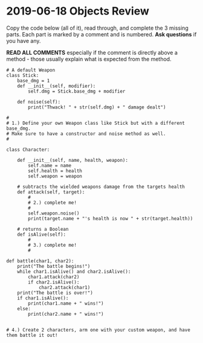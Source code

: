 # 2019-06-18 Objects Review

Copy the code below (all of it), read through, and complete the 3 missing parts. Each part is marked by a comment and is numbered.
**Ask questions** if you have any.

**READ ALL COMMENTS** especially if the comment is directly above a method - those usually explain what is expected from the method.

```
# A default Weapon
class Stick:
    base_dmg = 1
    def __init__(self, modifier):
        self.dmg = Stick.base_dmg + modifier
    
    def noise(self):
        print("Thwack! " + str(self.dmg) + " damage dealt")

#
# 1.) Define your own Weapon class like Stick but with a different base_dmg. 
# Make sure to have a constructor and noise method as well.
#

class Character:

    def __init__(self, name, health, weapon):
        self.name = name
        self.health = health
        self.weapon = weapon

    # subtracts the wielded weapons damage from the targets health
    def attack(self, target):
        #
        # 2.) complete me!
        # 
        self.weapon.noise()
        print(target.name + "'s health is now " + str(target.health))

    # returns a Boolean
    def isAlive(self):
        #
        # 3.) complete me!
        #

def battle(char1, char2):
    print("The battle begins!")
    while char1.isAlive() and char2.isAlive():
        char1.attack(char2)
        if char2.isAlive():
            char2.attack(char1)
    print("The battle is over!")
    if char1.isAlive():
        print(char1.name + " wins!")
    else:
        print(char2.name + " wins!")


# 4.) Create 2 characters, arm one with your custom weapon, and have them battle it out!
```